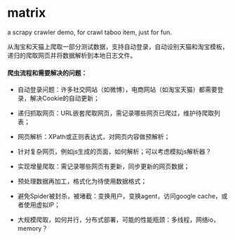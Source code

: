 # matrix
a scrapy crawler demo, for crawl taboo item, just for fun.

从淘宝和天猫上爬取一部分测试数据，支持自动登录，自动设别天猫和淘宝模板，递归的爬取网页并将数据解析到本地日志文件。


#### 爬虫流程和需要解决的问题：

* 自动登录问题：许多社交网站（如微博），电商网站（如淘宝天猫）都需要登录，解决Cookie的自动更新；

* 递归抓取网页：URL嵌套爬取网页，需记录哪些网页已爬过，维护待爬取列表；

* 网页解析：XPath或正则表达式，对网页内容做预解析；


* 针对复杂网页，例如js生成的页面，如何解析；可以考虑模拟js解析器？


* 实现增量爬取：需记录哪些网页有更新，同步更新的网页数据；


* 预处理数据再加工，格式化为待使用数据格式；


* 避免Spider被封杀，被堵截：变换用户，变换agent，访问google cache，或者使用虚拟IP；

* 大规模爬取，如何并行，分布式部署，可能的性能瓶颈：多线程，网络io，memory？

